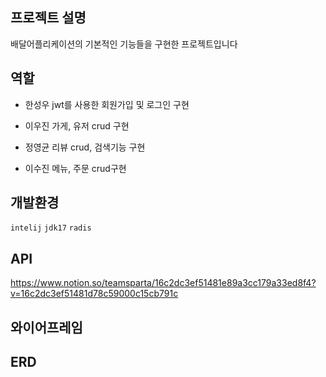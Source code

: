 ## 프로젝트 설명
배달어플리케이션의 기본적인 기능들을 구현한 프로젝트입니다

## 역할 
- 한성우
  jwt를 사용한 회원가입 및 로그인 구현

- 이우진
  가게, 유저 crud 구현 

- 정영균
  리뷰 crud, 검색기능 구현

- 이수진
  메뉴, 주문 crud구현 

## 개발환경
```intelij```  ```jdk17``` ```radis```


## API
https://www.notion.so/teamsparta/16c2dc3ef51481e89a3cc179a33ed8f4?v=16c2dc3ef51481d78c59000c15cb791c

## 와이어프레임



## ERD


  
